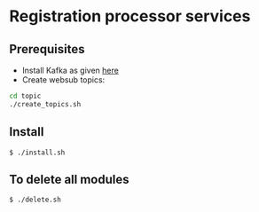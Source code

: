 # Registration processor services

## Prerequisites
* Install Kafka as given [here](../../external/kafka/README.md)
* Create websub topics:
```sh
cd topic
./create_topics.sh
```

## Install
```
$ ./install.sh
```
## To delete all modules
```
$ ./delete.sh
```

